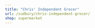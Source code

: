 ```yaml
---
title: "Chris' Independent Grocer"
url: /sudbury/chris-independent-grocer/
shop: supermarket
---
```

